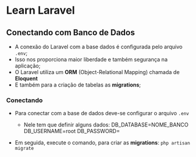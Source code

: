 # Learn Laravel


## Conectando com Banco de Dados

+ A conexão do Laravel com a base dados é configurada pelo arquivo `.env`;
+ Isso nos proporciona maior liberdade e também segurança na aplicação;
+ O Laravel utiliza um **ORM** (Object-Relational Mapping) chamada de **Eloquent**
+ E também para a criação de tabelas as **migrations**;

### Conectando 

- Para conectar com a base de dados deve-se configurar o arquivo `.env`
	+ Nele tem que definir alguns dados:
		DB_DATABASE=NOME_BANCO
		DB_USERNAME=root
		DB_PASSWORD=

- Em seguida, execute o comando, para criar as **migrations**:
	`php artisan migrate`

